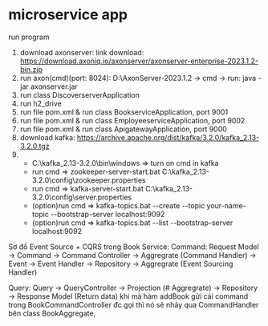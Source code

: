 # microservice app
run program
1. download axonserver: link download: https://download.axoniq.io/axonserver/axonserver-enterprise-2023.1.2-bin.zip
2. run axon(cmd)(port: 8024): D:\AxonServer-2023.1.2 -> cmd -> run: java -jar axonserver.jar 
3. run class DiscoverserverApplication
4. run h2_drive
5. run file pom.xml & run class BookserviceApplication, port 9001
6. run file pom.xml & run class EmployeeserviceApplication, port 9002
7. run file pom.xml & run class ApigatewayApplication, port 9000
8. download kafka: https://archive.apache.org/dist/kafka/3.2.0/kafka_2.13-3.2.0.tgz
9. - C:\kafka_2.13-3.2.0\bin\windows => turn on cmd in kafka 
   - run cmd => zookeeper-server-start.bat C:\kafka_2.13-3.2.0\config\zookeeper.properties
   - run cmd => kafka-server-start.bat C:\kafka_2.13-3.2.0\config\server.properties
   - (option)run cmd => kafka-topics.bat --create --topic your-name-topic --bootstrap-server localhost:9092
   - (option)run cmd => kafka-topics.bat --list --bootstrap-server localhost:9092


Sơ đồ Event Source + CQRS trong Book Service:
Command: Request Model -> Command -> Command Controller -> Aggregrate (Command Handler) -> Event -> Event Handler -> Repository -> Aggregrate (Event Sourcing Handler)

Query: Query -> QueryController -> Projection (# Aggregrate) -> Repository -> Response Model (Return data)
khi mà hàm addBook gửi cái command trong BookCommandController đc gọi thì nó sẽ nhảy qua CommandHandler bên class BookAggregate,